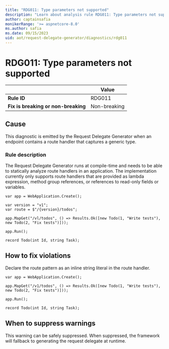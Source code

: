 ```yaml
---
title: "RDG011: Type parameters not supported"
description: "Learn about analysis rule RDG011: Type parameters not supported"
author: captainsafia
monikerRange: '>= aspnetcore-8.0'
ms.author: safia
ms.date: 09/15/2023
uid: aot/request-delegate-generator/diagnostics/rdg011
---
```

# RDG011: Type parameters not supported

| | Value |
|-|-|
| **Rule ID** |RDG011|
| **Fix is breaking or non-breaking** |Non-breaking|

## Cause

This diagnostic is emitted by the Request Delegate Generator when an endpoint contains a route handler that captures a generic type.

### Rule description

The Request Delegate Generator runs at compile-time and needs to be able to statically analyze route handlers in an application. The implementation currently only supports route handlers that are provided as lambda expression, method group references, or references to read-only fields or variables.

```razor
var app = WebApplication.Create();

var version = "v1";
var route = $"/{version}/todos";

app.MapGet("/vl/todos", () => Results.Ok([new Todo(1, "Write tests"), new Todo(2, "Fix tests")]));

app.Run();

record Todo(int Id, string Task);
```

## How to fix violations

Declare the route pattern as an inline string literal in the route handler.
```razor
var app = WebApplication.Create();

app.MapGet("/v1/todos", () => Results.Ok([new Todo(1, "Write tests"), new Todo(2, "Fix tests")]));

app.Run();

record Todo(int Id, string Task);
```

## When to suppress warnings

This warning can be safely suppressed. When suppressed, the framework will fallback to generating the request delegate at runtime.
